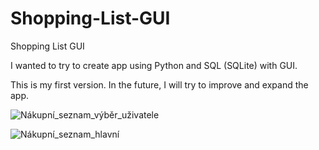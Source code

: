 # Shopping-List-GUI
Shopping List GUI

I wanted to try to create app using Python and SQL (SQLite) with GUI.

This is my first version.
In the future, I will try to improve and expand the app.

![Nákupní_seznam_výběr_uživatele](https://user-images.githubusercontent.com/107077915/236784508-4a57611b-9e67-4e79-868a-2bf8e2b35892.png)

![Nákupní_seznam_hlavní](https://user-images.githubusercontent.com/107077915/236784523-f36eb34e-3f44-40a3-acca-17477f28e281.png)
